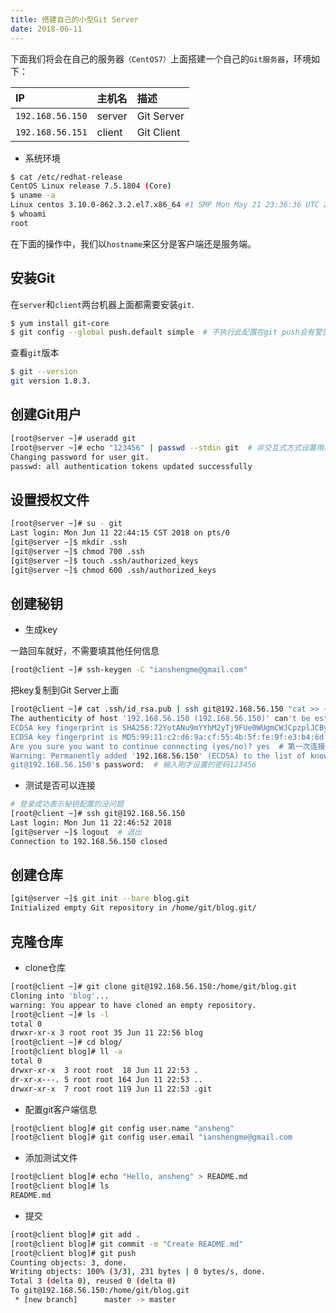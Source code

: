 ```yaml
---
title: 搭建自己的小型Git Server
date: 2018-06-11
---
```


下面我们将会在自己的服务器`（CentOS7）`上面搭建一个自己的`Git服务器`，环境如下：

|IP|主机名|描述|
|:--|:--|:--|
|`192.168.56.150`|server|Git Server|
|`192.168.56.151`|client|Git Client|

- 系统环境

```bash
$ cat /etc/redhat-release 
CentOS Linux release 7.5.1804 (Core) 
$ uname -a                
Linux centos 3.10.0-862.3.2.el7.x86_64 #1 SMP Mon May 21 23:36:36 UTC 2018 x86_64 x86_64 x86_64 GNU/Linux
$ whoami 
root
```

在下面的操作中，我们以`hostname`来区分是客户端还是服务端。

## 安装Git

在`server`和`client`两台机器上面都需要安装`git`.

```bash
$ yum install git-core
$ git config --global push.default simple  # 不执行此配置在git push会有警告阻止提交
```

查看`git`版本

```bash
$ git --version
git version 1.8.3.
```

## 创建Git用户

```bash
[root@server ~]# useradd git
[root@server ~]# echo "123456" | passwd --stdin git  # 非交互式方式设置用户密码  
Changing password for user git.
passwd: all authentication tokens updated successfully
```

## 设置授权文件

```bash
[root@server ~]# su - git
Last login: Mon Jun 11 22:44:15 CST 2018 on pts/0
[git@server ~]$ mkdir .ssh
[git@server ~]$ chmod 700 .ssh
[git@server ~]$ touch .ssh/authorized_keys
[git@server ~]$ chmod 600 .ssh/authorized_keys
```

## 创建秘钥

- 生成key

一路回车就好，不需要填其他任何信息

```bash
[root@client ~]# ssh-keygen -C "ianshengme@gmail.com"
```

把key复制到Git Server上面

```bash
[root@client ~]# cat .ssh/id_rsa.pub | ssh git@192.168.56.150 "cat >> ~/.ssh/authorized_keys"                 
The authenticity of host '192.168.56.150 (192.168.56.150)' can't be established.
ECDSA key fingerprint is SHA256:72YotANu9mYYhM2yTj9FUe0WUgmCWJCpzplJCByCTNE.
ECDSA key fingerprint is MD5:99:11:c2:d6:9a:cf:55:4b:5f:fe:9f:e3:b4:6d:00:cd.
Are you sure you want to continue connecting (yes/no)? yes  # 第一次连接会有此提示,yes即可
Warning: Permanently added '192.168.56.150' (ECDSA) to the list of known hosts.
git@192.168.56.150's password:  # 输入刚才设置的密码123456
```

- 测试是否可以连接

```bash
# 登录成功表示秘钥配置的没问题
[root@client ~]# ssh git@192.168.56.150
Last login: Mon Jun 11 22:46:52 2018
[git@server ~]$ logout  # 退出
Connection to 192.168.56.150 closed
```

## 创建仓库

```bash
[git@server ~]$ git init --bare blog.git      
Initialized empty Git repository in /home/git/blog.git/
```

## 克隆仓库

- clone仓库

```bash
[root@client ~]# git clone git@192.168.56.150:/home/git/blog.git      
Cloning into 'blog'...
warning: You appear to have cloned an empty repository.
[root@client ~]# ls -l
total 0
drwxr-xr-x 3 root root 35 Jun 11 22:56 blog
[root@client ~]# cd blog/
[root@client blog]# ll -a
total 0
drwxr-xr-x  3 root root  18 Jun 11 22:53 .
dr-xr-x---. 5 root root 164 Jun 11 22:53 ..
drwxr-xr-x  7 root root 119 Jun 11 22:53 .git
```

- 配置git客户端信息

```bash
[root@client blog]# git config user.name "ansheng"
[root@client blog]# git config user.email "ianshengme@gmail.com
```

- 添加测试文件

```bash
[root@client blog]# echo "Hello, ansheng" > README.md 
[root@client blog]# ls
README.md
```

- 提交

```bash
[root@client blog]# git add .
[root@client blog]# git commit -m "Create README.md"
[root@client blog]# git push
Counting objects: 3, done.
Writing objects: 100% (3/3), 231 bytes | 0 bytes/s, done.
Total 3 (delta 0), reused 0 (delta 0)
To git@192.168.56.150:/home/git/blog.git
 * [new branch]      master -> master
```
